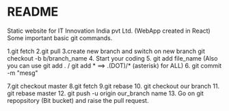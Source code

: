 # README #

Static website for IT Innovation India pvt Ltd.
(WebApp created in React)
Some important basic git commands.


1.git fetch
2.git pull
3.create new branch and switch on new branch
 git checkout -b b/branch_name
4. Start your coding
5. git add file_name (Also you can use git add . / git add * ==> .(DOT)/* (asterisk) for ALL)
6. git commit -m "mesg"

7.git checkout master
8.git fetch
9.git rebase
10. git checkout our branch
11. git rebase master
12. git push -u origin our_branch name
13. Go on git repopsitory (Bit bucket) and raise the pull request.
